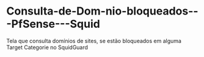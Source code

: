 # Consulta-de-Dom-nio-bloqueados---PfSense---Squid
Tela que consulta domínios de sites, se estão bloqueados em alguma Target Categorie no SquidGuard
